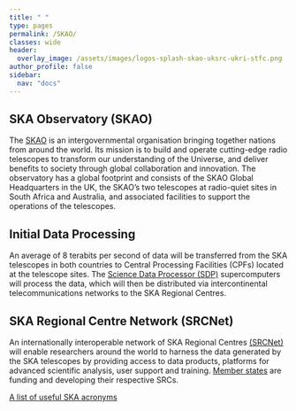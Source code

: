 ```yaml
---
title: " "
type: pages
permalink: /SKAO/
classes: wide
header:
  overlay_image: /assets/images/logos-splash-skao-uksrc-ukri-stfc.png
author_profile: false
sidebar: 
  nav: "docs"
---
```

## SKA Observatory (SKAO) ##
The [SKAO](https://www.skao.int/) is an intergovernmental organisation bringing together nations from around the world. Its mission is to build and operate cutting-edge radio telescopes to transform our understanding of the Universe, and deliver benefits to society through global collaboration and innovation. The observatory has a global footprint and consists of the SKAO Global Headquarters in the UK, the SKAO’s two telescopes at radio-quiet sites in South Africa and Australia, and associated facilities to support the operations of the telescopes.

## Initial Data Processing ##
An average of 8 terabits per second of data will be transferred from the SKA telescopes in both countries to Central Processing Facilities (CPFs) located at the telescope sites. The [Science Data Processor (SDP)](https://www.skao.int/en/explore/big-data) supercomputers will process the data, which will then be distributed via intercontinental telecommunications networks to the SKA Regional Centres.

## SKA Regional Centre Network (SRCNet) ## 
An internationally interoperable network of SKA Regional Centres [(SRCNet)](https://www.skao.int/en/explore/big-data/362/ska-regional-centres) will enable researchers around the world to harness the data generated by the SKA telescopes by providing access to data products, platforms for advanced scientific analysis, user support and training. [Member states](https://www.skao.int/en/partners/skao-members) are funding and developing their respective SRCs. 

[A list of useful SKA acronyms](https://www.ukri.org/publications/useful-ska-acronyms/)
